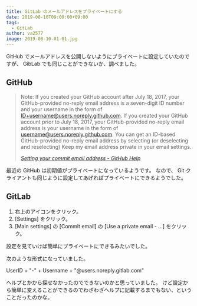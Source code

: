 ```yaml
---
title: GitLab のメールアドレスをプライベートにする
date: 2019-08-10T09:00:00+09:00
tags:
  - GitLab
author: va2577
image: 2019-08-10-01-01.jpg
---
```


GitHub でメールアドレスを公開しないようにプライベートに設定していたのですが、 GibLab でも同じことができないか、調べました。

<!--more-->

## GitHub

> Note: If you created your GitHub account after July 18, 2017, your GitHub-provided no-reply email address is a seven-digit ID number and your username in the form of ID+username@users.noreply.github.com. If you created your GitHub account prior to July 18, 2017, your GitHub-provided no-reply email address is your username in the form of username@users.noreply.github.com. You can get an ID-based GitHub-provided no-reply email address by selecting (or deselecting and reselecting) Keep my email address private in your email settings.
>
> <cite>[Setting your commit email address - GitHub Help](https://help.github.com/en/articles/setting-your-commit-email-address)</cite>

最近の GitHub は初期値がプライベートになっているようです。
なので、 Git クライアントも同じように設定してあげればプライベートにできるようでした。

## GitLab

1. 右上のアイコンをクリック。
2. [Settings] をクリック。
3. [Main settings] の [Commit email] の [Use a private email - ...] をクリック。

設定を見ていけば簡単にプライベートにできるみたいでした。

次のような形式になっていました。

UserID + "-" + Username + "@users.noreply.gitlab.com"

ヘルプとかから探せなかったのでできないのかと思っていました。
けど設定から簡単に変えることができるのでわざわざヘルプに記載するまでもない、ということだったのかな。
